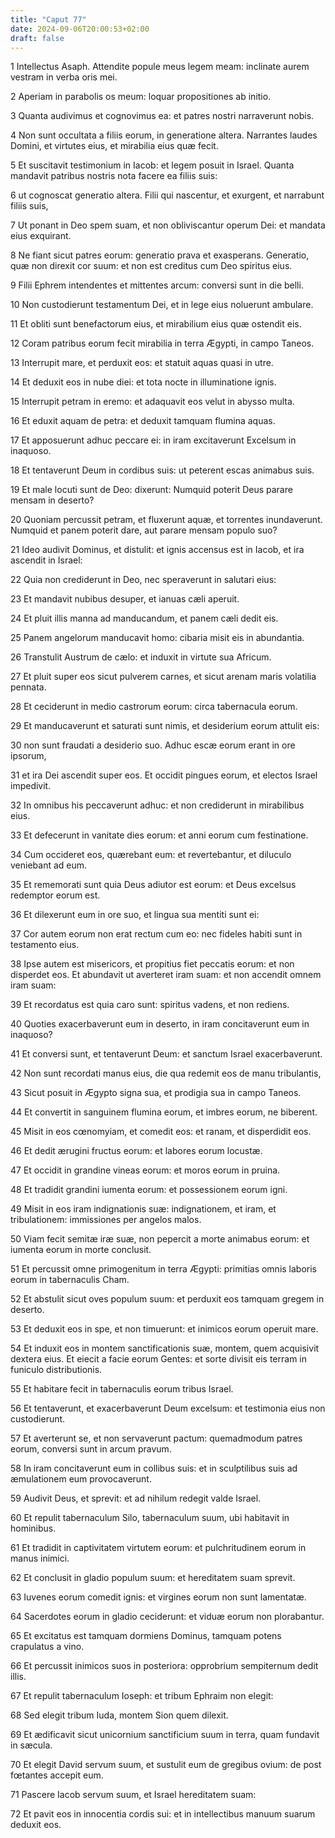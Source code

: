 ```yaml
---
title: "Caput 77"
date: 2024-09-06T20:00:53+02:00
draft: false
---
```



1 Intellectus Asaph. Attendite popule meus legem meam: inclinate aurem vestram in verba oris mei.

2 Aperiam in parabolis os meum: loquar propositiones ab initio.

3 Quanta audivimus et cognovimus ea: et patres nostri narraverunt nobis.

4 Non sunt occultata a filiis eorum, in generatione altera. Narrantes laudes Domini, et virtutes eius, et mirabilia eius quæ fecit.

5 Et suscitavit testimonium in Iacob: et legem posuit in Israel. Quanta mandavit patribus nostris nota facere ea filiis suis:

6 ut cognoscat generatio altera. Filii qui nascentur, et exurgent, et narrabunt filiis suis,

7 Ut ponant in Deo spem suam, et non obliviscantur operum Dei: et mandata eius exquirant.

8 Ne fiant sicut patres eorum: generatio prava et exasperans. Generatio, quæ non direxit cor suum: et non est creditus cum Deo spiritus eius.

9 Filii Ephrem intendentes et mittentes arcum: conversi sunt in die belli.

10 Non custodierunt testamentum Dei, et in lege eius noluerunt ambulare.

11 Et obliti sunt benefactorum eius, et mirabilium eius quæ ostendit eis.

12 Coram patribus eorum fecit mirabilia in terra Ægypti, in campo Taneos.

13 Interrupit mare, et perduxit eos: et statuit aquas quasi in utre.

14 Et deduxit eos in nube diei: et tota nocte in illuminatione ignis.

15 Interrupit petram in eremo: et adaquavit eos velut in abysso multa.

16 Et eduxit aquam de petra: et deduxit tamquam flumina aquas.

17 Et apposuerunt adhuc peccare ei: in iram excitaverunt Excelsum in inaquoso.

18 Et tentaverunt Deum in cordibus suis: ut peterent escas animabus suis.

19 Et male locuti sunt de Deo: dixerunt: Numquid poterit Deus parare mensam in deserto?

20 Quoniam percussit petram, et fluxerunt aquæ, et torrentes inundaverunt. Numquid et panem poterit dare, aut parare mensam populo suo?

21 Ideo audivit Dominus, et distulit: et ignis accensus est in Iacob, et ira ascendit in Israel:

22 Quia non crediderunt in Deo, nec speraverunt in salutari eius:

23 Et mandavit nubibus desuper, et ianuas cæli aperuit.

24 Et pluit illis manna ad manducandum, et panem cæli dedit eis.

25 Panem angelorum manducavit homo: cibaria misit eis in abundantia.

26 Transtulit Austrum de cælo: et induxit in virtute sua Africum.

27 Et pluit super eos sicut pulverem carnes, et sicut arenam maris volatilia pennata.

28 Et ceciderunt in medio castrorum eorum: circa tabernacula eorum.

29 Et manducaverunt et saturati sunt nimis, et desiderium eorum attulit eis:

30 non sunt fraudati a desiderio suo. Adhuc escæ eorum erant in ore ipsorum,

31 et ira Dei ascendit super eos. Et occidit pingues eorum, et electos Israel impedivit.

32 In omnibus his peccaverunt adhuc: et non crediderunt in mirabilibus eius.

33 Et defecerunt in vanitate dies eorum: et anni eorum cum festinatione.

34 Cum occideret eos, quærebant eum: et revertebantur, et diluculo veniebant ad eum.

35 Et rememorati sunt quia Deus adiutor est eorum: et Deus excelsus redemptor eorum est.

36 Et dilexerunt eum in ore suo, et lingua sua mentiti sunt ei:

37 Cor autem eorum non erat rectum cum eo: nec fideles habiti sunt in testamento eius.

38 Ipse autem est misericors, et propitius fiet peccatis eorum: et non disperdet eos. Et abundavit ut averteret iram suam: et non accendit omnem iram suam:

39 Et recordatus est quia caro sunt: spiritus vadens, et non rediens.

40 Quoties exacerbaverunt eum in deserto, in iram concitaverunt eum in inaquoso?

41 Et conversi sunt, et tentaverunt Deum: et sanctum Israel exacerbaverunt.

42 Non sunt recordati manus eius, die qua redemit eos de manu tribulantis,

43 Sicut posuit in Ægypto signa sua, et prodigia sua in campo Taneos.

44 Et convertit in sanguinem flumina eorum, et imbres eorum, ne biberent.

45 Misit in eos cœnomyiam, et comedit eos: et ranam, et disperdidit eos.

46 Et dedit ærugini fructus eorum: et labores eorum locustæ.

47 Et occidit in grandine vineas eorum: et moros eorum in pruina.

48 Et tradidit grandini iumenta eorum: et possessionem eorum igni.

49 Misit in eos iram indignationis suæ: indignationem, et iram, et tribulationem: immissiones per angelos malos.

50 Viam fecit semitæ iræ suæ, non pepercit a morte animabus eorum: et iumenta eorum in morte conclusit.

51 Et percussit omne primogenitum in terra Ægypti: primitias omnis laboris eorum in tabernaculis Cham.

52 Et abstulit sicut oves populum suum: et perduxit eos tamquam gregem in deserto.

53 Et deduxit eos in spe, et non timuerunt: et inimicos eorum operuit mare.

54 Et induxit eos in montem sanctificationis suæ, montem, quem acquisivit dextera eius. Et eiecit a facie eorum Gentes: et sorte divisit eis terram in funiculo distributionis.

55 Et habitare fecit in tabernaculis eorum tribus Israel.

56 Et tentaverunt, et exacerbaverunt Deum excelsum: et testimonia eius non custodierunt.

57 Et averterunt se, et non servaverunt pactum: quemadmodum patres eorum, conversi sunt in arcum pravum.

58 In iram concitaverunt eum in collibus suis: et in sculptilibus suis ad æmulationem eum provocaverunt.

59 Audivit Deus, et sprevit: et ad nihilum redegit valde Israel.

60 Et repulit tabernaculum Silo, tabernaculum suum, ubi habitavit in hominibus.

61 Et tradidit in captivitatem virtutem eorum: et pulchritudinem eorum in manus inimici.

62 Et conclusit in gladio populum suum: et hereditatem suam sprevit.

63 Iuvenes eorum comedit ignis: et virgines eorum non sunt lamentatæ.

64 Sacerdotes eorum in gladio ceciderunt: et viduæ eorum non plorabantur.

65 Et excitatus est tamquam dormiens Dominus, tamquam potens crapulatus a vino.

66 Et percussit inimicos suos in posteriora: opprobrium sempiternum dedit illis.

67 Et repulit tabernaculum Ioseph: et tribum Ephraim non elegit:

68 Sed elegit tribum Iuda, montem Sion quem dilexit.

69 Et ædificavit sicut unicornium sanctificium suum in terra, quam fundavit in sæcula.

70 Et elegit David servum suum, et sustulit eum de gregibus ovium: de post fœtantes accepit eum.

71 Pascere Iacob servum suum, et Israel hereditatem suam:

72 Et pavit eos in innocentia cordis sui: et in intellectibus manuum suarum deduxit eos.

